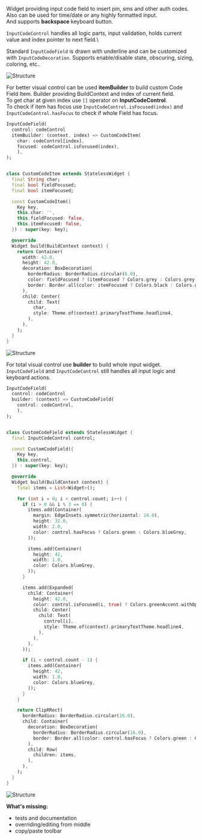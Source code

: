 Widget providing input code field to insert pin, sms and other auth codes.\
Also can be used for time/date or any highly formatted input.\
And supports **backspace** keyboard button.

`InputCodeControl` handles all logic parts, input validation, holds current value and index pointer to next field.\

Standard `InputCodeField` is drawn with underline and can be customized with `InputCodeDecoration`. Supports enable/disable state, obscuring, sizing, coloring, etc..

![Structure](https://raw.githubusercontent.com/RomanBase/code_field/master/doc/code.png)

For better visual control can be used **itemBuilder** to build custom Code Field Item. Builder providing BuildContext and index of current field.\
To get char at given index use `[]` operator on **InputCodeControl**.\
To check if item has focus use `InputCodeControl.isFocused(index)` and `InputCodeControl.hasFocus` to check if whole Field has focus.

```dart
InputCodeField(
  control: codeControl
  itemBuilder: (context, index) => CustomCodeItem(
    char: codeControl[index],
    focused: codeControl.isFocused(index),
    ),
);


class CustomCodeItem extends StatelessWidget {
  final String char;
  final bool fieldFocused;
  final bool itemFocused;

  const CustomCodeItem({
    Key key,
    this.char: '',
    this.fieldFocused: false,
    this.itemFocused: false,
  }) : super(key: key);

  @override
  Widget build(BuildContext context) {
    return Container(
      width: 42.0,
      height: 42.0,
      decoration: BoxDecoration(
        borderRadius: BorderRadius.circular(6.0),
        color: fieldFocused ? (itemFocused ? Colors.grey : Colors.grey.withOpacity(0.5)) : Colors.grey.withOpacity(0.25),
        border: Border.all(color: itemFocused ? Colors.black : Colors.grey),
      ),
      child: Center(
        child: Text(
          char,
          style: Theme.of(context).primaryTextTheme.headline4,
        ),
      ),
    );
  }
}
```

![Structure](https://raw.githubusercontent.com/RomanBase/code_field/master/doc/code_item.png)

For total visual control use **builder** to build whole input widget. `InputCodeField` and `InputCodeControl` still handles all input logic and keyboard actions.

```dart
InputCodeField(
  control: codeControl
  builder: (context) => CustomCodeField(
    control: codeControl,
    ),
);


class CustomCodeField extends StatelessWidget {
  final InputCodeControl control;

  const CustomCodeField({
    Key key,
    this.control,
  }) : super(key: key);

  @override
  Widget build(BuildContext context) {
    final items = List<Widget>();

    for (int i = 0; i < control.count; i++) {
      if (i > 0 && i % 3 == 0) {
        items.add(Container(
          margin: EdgeInsets.symmetric(horizontal: 24.0),
          height: 32.0,
          width: 2.0,
          color: control.hasFocus ? Colors.green : Colors.blueGrey,
        ));

        items.add(Container(
          height: 42,
          width: 1.0,
          color: Colors.blueGrey,
        ));
      }

      items.add(Expanded(
        child: Container(
          height: 42.0,
          color: control.isFocused(i, true) ? Colors.greenAccent.withOpacity(0.25) : Colors.transparent,
          child: Center(
            child: Text(
              control[i],
              style: Theme.of(context).primaryTextTheme.headline4,
            ),
          ),
        ),
      ));

      if (i < control.count - 1) {
        items.add(Container(
          height: 42,
          width: 1.0,
          color: Colors.blueGrey,
        ));
      }
    }

    return ClipRRect(
      borderRadius: BorderRadius.circular(16.0),
      child: Container(
        decoration: BoxDecoration(
          borderRadius: BorderRadius.circular(16.0),
          border: Border.all(color: control.hasFocus ? Colors.green : Colors.blueGrey),
        ),
        child: Row(
          children: items,
        ),
      ),
    );
  }
}
```

![Structure](https://raw.githubusercontent.com/RomanBase/code_field/master/doc/code_widget.png)

**What's missing:**
- tests and documentation
- overriding/editing from middle
- copy/paste toolbar